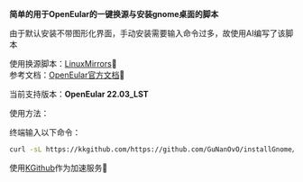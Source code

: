 __简单的用于OpenEular的一键换源与安装gnome桌面的脚本__  

由于默认安装不带图形化界面，手动安装需要输入命令过多，故使用AI编写了该脚本  

使用换源脚本：[LinuxMirrors](https://linuxmirrors.cn/)🥰  
参考文档：[OpenEular官方文档](https://docs.openeuler.org/zh/docs/22.03_LTS/docs/desktop/Install_GNOME.html)🥰  

当前支持版本：__OpenEular 22.03_LST__

使用方法：

终端输入以下命令：

```bash
curl -sL https://kkgithub.com/https://github.com/GuNanOvO/installGnome/blob/main/install.sh | bash
```

使用[KGithub](https://help.kkgithub.com)作为加速服务🥰